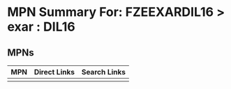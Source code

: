 



# MPN Summary For: FZEEXARDIL16 > exar : DIL16

## MPNs
  

|MPN|Direct Links|Search Links|
| :--- | :--- | :--- |
||||
